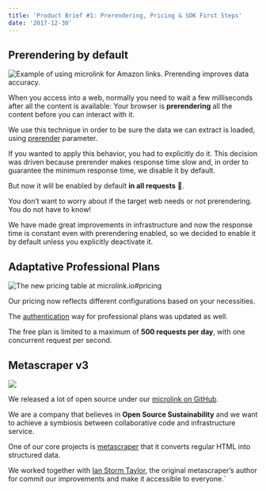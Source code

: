 ```yaml
---
title: 'Product Brief #1: Prerendering, Pricing & SDK First Steps'
date: '2017-12-30'
---
```


## Prerendering by default

![Example of using microlink for Amazon links. Prerending improves data accuracy.](https://i.imgur.com/VC9vYjz.png)

<Figcaption children='Example of using microlink for Amazon links. Prerending improves data accuracy.' />

When you access into a web, normally you need to wait a few milliseconds after all the content is available: Your browser is **prerendering** all the content before you can interact with it.

We use this technique in order to be sure the data we can extract is loaded, using [prerender](/docs/api/parameters/prerender) parameter.

If you wanted to apply this behavior, you had to explicitly do it. This decision was driven because prerender makes response time slow and, in order to guarantee the minimum response time, we disable it by default.

But now it will be enabled by default **in all requests** 🙌.

You don’t want to worry about if the target web needs or not prerendering. You do not have to know!

We have made great improvements in infrastructure and now the response time is constant even with prerendering enabled, so we decided to enable it by default unless you explicitly deactivate it.

## Adaptative Professional Plans

![The new pricing table at microlink.io#pricing](https://cdn-images-1.medium.com/max/2244/1*JUalxjsY_tlU2txpxPsM9w.gif)

Our pricing now reflects different configurations based on your necessities.

The [authentication](/docs/#authentication) way for professional plans was updated as well.

The free plan is limited to a maximum of **500 requests per day**, with one concurrent request per second.

## Metascraper v3

![](https://metascraper.js.org/static/logo-banner.png)

We released a lot of open source under our [microlink on GitHub](https://github.com/microlinkhq).

We are a company that believes in **Open Source Sustainability** and we want to achieve a symbiosis between collaborative code and infrastructure service.

One of our core projects is [metascraper](https://github.com/microlinkhq/metascraper) that it converts regular HTML into structured data.

We worked together with [Ian Storm Taylor](https://github.com/ianstormtaylor), the original metascraper’s author for commit our improvements and make it accessible to everyone.`

